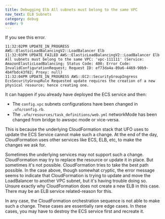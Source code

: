 ```yaml
---
title: Debugging Elb All subnets must belong to the same VPC
nav_text: ELB Subnets
category: debug
order: 9
---
```


If you see this error.

    11:32:02PM UPDATE_IN_PROGRESS AWS::ElasticLoadBalancingV2::LoadBalancer Elb
    11:32:03PM UPDATE_FAILED AWS::ElasticLoadBalancingV2::LoadBalancer Elb All subnets must belong to the same VPC: 'vpc-111111' (Service: AmazonElasticLoadBalancing; Status Code: 400; Error Code: InvalidConfigurationRequest; Request ID: ef73da4a-89a6-4469-90b9-4b4fbdc43f82; Proxy: null)
    11:32:04PM UPDATE_IN_PROGRESS AWS::EC2::SecurityGroupIngress EcsSecurityGroupRule Requested update requires the creation of a new physical resource; hence creating one.

It can happen if you already have deployed the ECS service and then:

* The `config.vpc` subnets configurations have been changed in `.ufo/config.rb`.
* The `.ufo/resources/task_definitions/web.yml` networkMode has been changed from bridge to awsvpc mode or vice-versa.

This is because the underlying CloudFormation stack that UFO uses to update the ECS Service cannot make such a change. At the end of the day, CloudFormation uses other services like ECS, ELB, etc, to make the changes we ask for.

Sometimes the underlying services may not support such a change. CloudFormation may try to replace the resource or update it in place. But sometimes it's not possible. CloudFormation tries to take the best path possible. In the case above, though somewhat cryptic, the error message seems to indicate that CloudFormation is trying to update and move the LoadBalancer to another VPC subnet, but it's having trouble doing so. Unsure exactly why CloudFormation does not create a new ELB in this case. There may be an ELB service related-reason for this.

In any case, the CloudFormation orchestration sequence is not able to make such a change.  These cases are essentially rare edge cases. In these cases, you may have to destroy the ECS service first and recreate it.